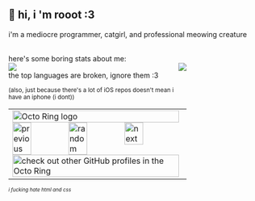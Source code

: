 ## 🌸 hi, i 'm rooot :3
i'm a mediocre programmer, catgirl, and professional meowing creature

<br>
here's some boring stats about me:
<div style="width: 70%;">
<img src="https://github-readme-stats.vercel.app/api?username=RoootTheFox&show_icons=true&include_all_commits=true&count_private=true&bg_color=00000000&hide_border=true"/>
<img align="right" src="https://github-readme-stats.vercel.app/api/top-langs/?username=RoootTheFox&cache_seconds=7777&layout=compact&bg_color=00000000&hide_border=true&card_width=240"/>
<div>
the top languages are broken, ignore them :3


<sub>(also, just because there's a lot of iOS repos doesn't mean i have an iphone (i dont))</sub>

 <table><tbody><tr><td><a href="https://octo-ring.com/"><img src="https://octo-ring.com/static/img/widget/top.png" width="99%" alt="Octo Ring logo" align="top"></a><br><a href="https://octo-ring.com/p/RoootTheFox/prev"><img src="https://octo-ring.com/static/img/widget/prev.png" width="33%" alt="previous" align="top" title="previous profile"></a><a href="https://octo-ring.com/p/RoootTheFox/random"><img src="https://octo-ring.com/static/img/widget/random.png" width="33%" alt="random" align="top" title="random profile"></a><a href="https://octo-ring.com/p/RoootTheFox/next"><img src="https://octo-ring.com/static/img/widget/next.png" width="33%" alt="next" align="top" title="next profile"></a><br><a href="https://octo-ring.com/"><img src="https://octo-ring.com/static/img/widget/bottom.png" width="99%" alt="check out other GitHub profiles in the Octo Ring" align="top"></a></td></tr></tbody></table> 

<sub><sub>*i fucking hate html and css*</sub></sub>
<!-- why does this tag not work
<bottom>uwu</bottom>
( what kind of crack did i take when committing this)-->
